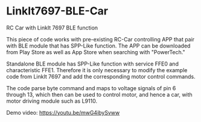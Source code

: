 # LinkIt7697-BLE-Car
RC Car with LinkIt 7697 BLE function

This piece of code works with pre-existing RC-Car controlling APP that pair with
BLE module that has SPP-Like function. The APP can be downloaded from Play Store
as well as App Store when searching with "PowerTech."

Standalone BLE module has SPP-Like function with service FFE0 and characteristic
FFE1. Therefore it is only necessary to modify the example code from LinkIt 7697
and add the corresponding motor control commands.

The code parse byte command and maps to voltage signals of pin 6 through 13, which
then can be used to control motor, and hence a car, with motor driving module such
as L9110.

Demo video: https://youtu.be/mwG4ibySvww

